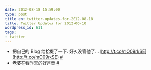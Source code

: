 ```yaml
---
date: 2012-08-18 15:59:00
type: post
title_en: twitter-updates-for-2012-08-18
title: Twitter Updates for 2012-08-18
wordpress_id: 611
tags:
- twitter
---
```

	
* 把自己的 Blog 给拾掇了一下. 好久没管他了... [http://t.co/mO09rkSE](http://t.co/mO09rkSE)  [#](http://twitter.com/nickcheng/statuses/236818552718512128)
* 老婆在看昨天的好声音  [#](http://twitter.com/nickcheng/statuses/236646714721857536)
